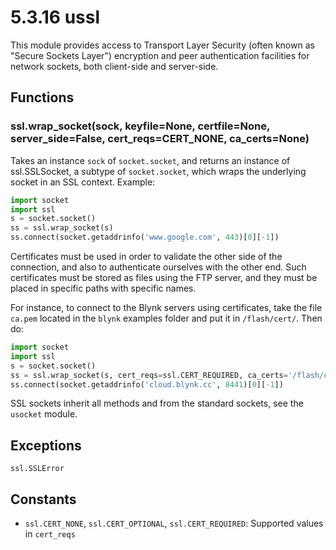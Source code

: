 # 5.3.16 ussl

This module provides access to Transport Layer Security \(often known as "Secure Sockets Layer"\) encryption and peer authentication facilities for network sockets, both client-side and server-side.

## Functions

### ssl.wrap\_socket\(sock, keyfile=None, certfile=None, server\_side=False, cert\_reqs=CERT\_NONE, ca\_certs=None\)

Takes an instance `sock` of `socket.socket`, and returns an instance of ssl.SSLSocket, a subtype of `socket.socket`, which wraps the underlying socket in an SSL context. Example:

```python
import socket
import ssl
s = socket.socket()
ss = ssl.wrap_socket(s)
ss.connect(socket.getaddrinfo('www.google.com', 443)[0][-1])
```

Certificates must be used in order to validate the other side of the connection, and also to authenticate ourselves with the other end. Such certificates must be stored as files using the FTP server, and they must be placed in specific paths with specific names.

For instance, to connect to the Blynk servers using certificates, take the file `ca.pem` located in the `blynk` examples folder and put it in `/flash/cert/`. Then do:

```python
import socket
import ssl
s = socket.socket()
ss = ssl.wrap_socket(s, cert_reqs=ssl.CERT_REQUIRED, ca_certs='/flash/cert/ca.pem')
ss.connect(socket.getaddrinfo('cloud.blynk.cc', 8441)[0][-1])
```

SSL sockets inherit all methods and from the standard sockets, see the `usocket` module.

## Exceptions

`ssl.SSLError`

## Constants

* `ssl.CERT_NONE`, `ssl.CERT_OPTIONAL`, `ssl.CERT_REQUIRED`: Supported values in `cert_reqs`

